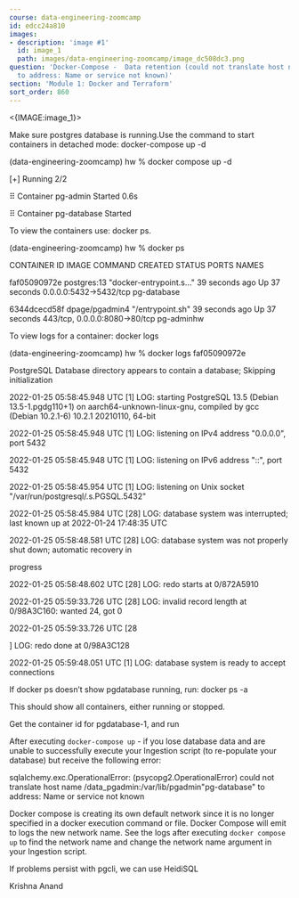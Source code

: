 ```yaml
---
course: data-engineering-zoomcamp
id: edcc24a810
images:
- description: 'image #1'
  id: image_1
  path: images/data-engineering-zoomcamp/image_dc508dc3.png
question: 'Docker-Compose -  Data retention (could not translate host name "pg-database"
  to address: Name or service not known)'
section: 'Module 1: Docker and Terraform'
sort_order: 860
---
```


<{IMAGE:image_1}>

Make sure postgres database is running.​​Use the command to start containers in detached mode: docker-compose up -d

(data-engineering-zoomcamp) hw % docker compose up -d

[+] Running 2/2

⠿ Container pg-admin     Started                                                                                                                                                                      0.6s

⠿ Container pg-database  Started

To view the containers use: docker ps.

(data-engineering-zoomcamp) hw % docker ps

CONTAINER ID   IMAGE            COMMAND                  CREATED          STATUS          PORTS                           NAMES

faf05090972e   postgres:13      "docker-entrypoint.s…"   39 seconds ago   Up 37 seconds   0.0.0.0:5432->5432/tcp          pg-database

6344dcecd58f   dpage/pgadmin4   "/entrypoint.sh"         39 seconds ago   Up 37 seconds   443/tcp, 0.0.0.0:8080->80/tcp   pg-adminhw

To view logs for a container: docker logs <containerid>

(data-engineering-zoomcamp) hw % docker logs faf05090972e

PostgreSQL Database directory appears to contain a database; Skipping initialization

2022-01-25 05:58:45.948 UTC [1] LOG:  starting PostgreSQL 13.5 (Debian 13.5-1.pgdg110+1) on aarch64-unknown-linux-gnu, compiled by gcc (Debian 10.2.1-6) 10.2.1 20210110, 64-bit

2022-01-25 05:58:45.948 UTC [1] LOG:  listening on IPv4 address "0.0.0.0", port 5432

2022-01-25 05:58:45.948 UTC [1] LOG:  listening on IPv6 address "::", port 5432

2022-01-25 05:58:45.954 UTC [1] LOG:  listening on Unix socket "/var/run/postgresql/.s.PGSQL.5432"

2022-01-25 05:58:45.984 UTC [28] LOG:  database system was interrupted; last known up at 2022-01-24 17:48:35 UTC

2022-01-25 05:58:48.581 UTC [28] LOG:  database system was not properly shut down; automatic recovery in

progress

2022-01-25 05:58:48.602 UTC [28] LOG:  redo starts at 0/872A5910

2022-01-25 05:59:33.726 UTC [28] LOG:  invalid record length at 0/98A3C160: wanted 24, got 0

2022-01-25 05:59:33.726 UTC [28

] LOG:  redo done at 0/98A3C128

2022-01-25 05:59:48.051 UTC [1] LOG:  database system is ready to accept connections

If docker ps doesn’t show pgdatabase running, run: docker ps -a

This should show all containers, either running or stopped.

Get the container id for pgdatabase-1, and run

After executing `docker-compose up` - if you lose database data and are unable to successfully execute your Ingestion script (to re-populate your database) but receive the following error:

sqlalchemy.exc.OperationalError: (psycopg2.OperationalError) could not translate host name /data_pgadmin:/var/lib/pgadmin"pg-database" to address: Name or service not known

Docker compose is creating its own default network since it is no longer specified in a docker execution command or file. Docker Compose will emit to logs the new network name. See the logs after executing `docker compose up` to find the network name and change the network name argument in your Ingestion script.

If problems persist with pgcli, we can use HeidiSQL

Krishna Anand

